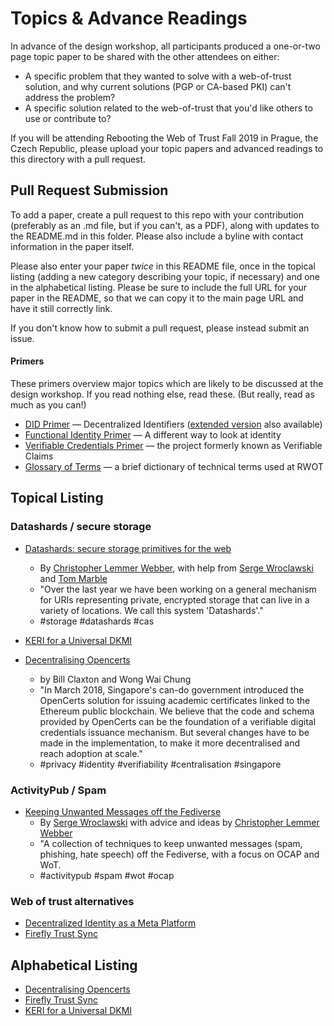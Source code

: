 #  Topics & Advance Readings

In advance of the design workshop, all participants produced a one-or-two page topic paper to be shared with the other attendees on either:

* A specific problem that they wanted to solve with a web-of-trust solution, and why current solutions (PGP or CA-based PKI) can't address the problem?
* A specific solution related to the web-of-trust that you'd like others to use or contribute to?

If you will be attending Rebooting the Web of Trust Fall 2019 in Prague, the Czech Republic, please upload your topic papers and advanced readings to this directory with a pull request.

## Pull Request Submission

To add a paper, create a pull request to this repo with your contribution (preferably as an .md file, but if you can't, as a PDF), along with updates to the README.md in this folder. Please also include a byline with contact information in the paper itself.

Please also enter your paper _twice_ in this README file, once in the topical listing (adding a new category describing your topic, if necessary) and one in the alphabetical listing. Please be sure to include the full URL for your paper in the README, so that we can copy it to the main page URL and have it still correctly link.

If you don't know how to submit a pull request, please instead submit an issue.

#### Primers

These primers overview major topics which are likely to be discussed
at the design workshop. If you read nothing else, read these. (But
really, read as much as you can!)

* [DID Primer](https://github.com/WebOfTrustInfo/rwot9-prague/blob/master/topics-and-advance-readings/did-primer.md) — Decentralized Identifiers ([extended version](https://github.com/WebOfTrustInfo/rwot9-prague/blob/master/topics-and-advance-readings/did-primer-extended.md) also available)
* [Functional Identity Primer](https://github.com/WebOfTrustInfo/rwot9-prague/blob/master/topics-and-advance-readings/functional-identity-primer.md) — A different way to look at identity
* [Verifiable Credentials Primer](https://github.com/WebOfTrustInfo/rwot9-prague/blob/master/topics-and-advance-readings/verifiable-credentials-primer.md) — the project formerly known as Verifiable Claims
* [Glossary of Terms](https://github.com/WebOfTrustInfo/rwot9-prague/blob/master/topics-and-advance-readings/glossary-primer.md) — a brief dictionary of technical terms used at RWOT

## Topical Listing

### Datashards / secure storage

* [Datashards: secure storage primitives for the web](./datashards-rationale.md)
  * By [Christopher Lemmer Webber](https://dustycloud.org/), with help from [Serge Wroclawski](https://emacsen.net/@emacsen) and [Tom Marble](http://info9.net/wiki/tmarble/)
  * "Over the last year we have been working on a general mechanism for URIs representing private, encrypted storage that can live in a variety of locations.  We call this system 'Datashards'."
  * #storage #datashards #cas


* [KERI for a Universal DKMI](https://github.com/SmithSamuelM/rwot9-prague/blob/master/topics-and-advance-readings/KERI-Universal-DKMI.md)
* [Decentralising Opencerts](https://github.com/waichung/rwot9-prague/blob/master/topics-and-advance-readings/Decentralising%20OpenCerts%20v2.md)
  * by Bill Claxton and Wong Wai Chung
  * "In March 2018, Singapore's can-do government introduced the OpenCerts solution for issuing academic certificates linked to the Ethereum public blockchain.  We believe that the code and schema provided by OpenCerts can be the foundation of a verifiable digital credentials issuance mechanism.  But several changes have to be made in the implementation, to make it more decentralised and reach adoption at scale."
  * #privacy #identity #verifiability #centralisation #singapore

### ActivityPub / Spam

* [Keeping Unwanted Messages off the Fediverse](./ap-unwanted-messages.md)
  * By [Serge Wroclawski](http://blog.emacsen.net) with advice and ideas by [Christopher Lemmer Webber](https://dustycloud.org)
  * "A collection of techniques to keep unwanted messages (spam, phishing, hate speech) off the Fediverse, with a focus on OCAP and WoT.
  * #activitypub #spam #wot #ocap

### Web of trust alternatives

* [Decentralized Identity as a Meta Platform](https://github.com/SmithSamuelM/rwot9-prague/blob/master/topics-and-advance-readings/Decentralized-Identity-Meta-platform.md)
* [Firefly Trust Sync](./firefly-trust-sync.md)

## Alphabetical Listing


* [Decentralising Opencerts](https://github.com/waichung/rwot9-prague/blob/master/topics-and-advance-readings/Decentralising%20OpenCerts%20v2.md)
* [Firefly Trust Sync](https://github.com/tmarble/rwot9-prague/blob/master/topics-and-advance-readings//firefly-trust-sync.md)
* [KERI for a Universal DKMI](https://github.com/SmithSamuelM/rwot9-prague/blob/master/topics-and-advance-readings/KERI-Universal-DKMI.md)
